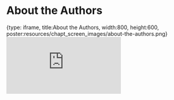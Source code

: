 # About the Authors
 
{type: iframe, title:About the Authors, width:800, height:600, poster:resources/chapt_screen_images/about-the-authors.png}
![](https://jhudatascience.org/Reproducibility_in_Cancer_Informatics/about-the-authors.html)
 

 
